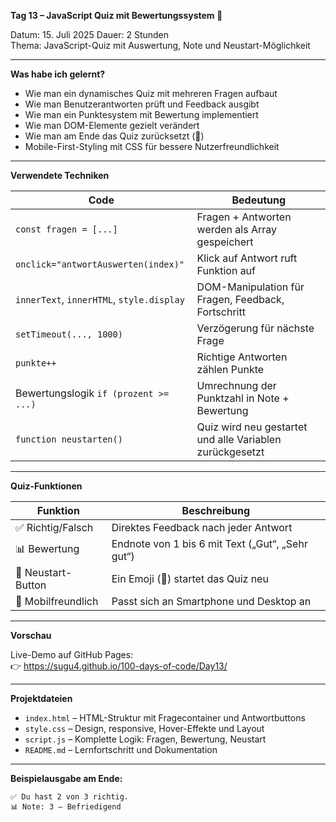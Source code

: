 **Tag 13 – JavaScript Quiz mit Bewertungssystem 🧠**

Datum: 15. Juli 2025 
Dauer: 2 Stunden  
Thema: JavaScript-Quiz mit Auswertung, Note und Neustart-Möglichkeit

---

**Was habe ich gelernt?**

- Wie man ein dynamisches Quiz mit mehreren Fragen aufbaut
- Wie man Benutzerantworten prüft und Feedback ausgibt
- Wie man ein Punktesystem mit Bewertung implementiert
- Wie man DOM-Elemente gezielt verändert
- Wie man am Ende das Quiz zurücksetzt (🔁)
- Mobile-First-Styling mit CSS für bessere Nutzerfreundlichkeit

---

**Verwendete Techniken**

| Code                                       | Bedeutung                                                   |
|--------------------------------------------|--------------------------------------------------------------|
| `const fragen = [...]`                     | Fragen + Antworten werden als Array gespeichert              |
| `onclick="antwortAuswerten(index)"`        | Klick auf Antwort ruft Funktion auf                         |
| `innerText`, `innerHTML`, `style.display`  | DOM-Manipulation für Fragen, Feedback, Fortschritt           |
| `setTimeout(..., 1000)`                    | Verzögerung für nächste Frage                               |
| `punkte++`                                 | Richtige Antworten zählen Punkte                            |
| Bewertungslogik `if (prozent >= ...)`      | Umrechnung der Punktzahl in Note + Bewertung                 |
| `function neustarten()`                    | Quiz wird neu gestartet und alle Variablen zurückgesetzt     |

---

**Quiz-Funktionen**

| Funktion             | Beschreibung                                  |
|----------------------|-----------------------------------------------|
| ✅ Richtig/Falsch     | Direktes Feedback nach jeder Antwort          |
| 📊 Bewertung         | Endnote von 1 bis 6 mit Text („Gut“, „Sehr gut“) |
| 🔁 Neustart-Button   | Ein Emoji (🔁) startet das Quiz neu            |
| 📱 Mobilfreundlich   | Passt sich an Smartphone und Desktop an       |

---

**Vorschau**

Live-Demo auf GitHub Pages:  
👉 https://sugu4.github.io/100-days-of-code/Day13/

---

**Projektdateien**

- `index.html` – HTML-Struktur mit Fragecontainer und Antwortbuttons  
- `style.css` – Design, responsive, Hover-Effekte und Layout  
- `script.js` – Komplette Logik: Fragen, Bewertung, Neustart  
- `README.md` – Lernfortschritt und Dokumentation

---

**Beispielausgabe am Ende:**

```text
✅ Du hast 2 von 3 richtig.
📊 Note: 3 – Befriedigend